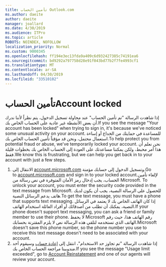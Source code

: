 ```yaml
---
title: تأمين الحساب Outlook.com
ms.author: daeite
author: daeite
manager: joallard
ms.date: 4/30/2019
ms.audience: ITPro
ms.topic: article
ROBOTS: NOINDEX, NOFOLLOW
localization_priority: Normal
ms.custom: 9000345
ms.openlocfilehash: ff194e3ec13fda9a409c6d932427385c74191ea6
ms.sourcegitcommit: bd9292a797758d28e91f043bd77b2f7fe4993cf1
ms.translationtype: MT
ms.contentlocale: ar-SA
ms.lasthandoff: 04/30/2019
ms.locfileid: "33510102"
---
```

# <a name="account-locked"></a><span data-ttu-id="03cba-102">تأمين الحساب</span><span class="sxs-lookup"><span data-stu-id="03cba-102">Account locked</span></span>

<span data-ttu-id="03cba-103">إذا شاهدت الرسالة "تم تأمين الحساب" عند محاولة تسجيل الدخول، يتم نظراً لأننا ندرك أن بعض الأنشطة غير عادية على الحساب الخاص بك.</span><span class="sxs-lookup"><span data-stu-id="03cba-103">If you see the message "Your account has been locked" when trying to sign in, it's because we've noticed some unusual activity on your account.</span></span> <span data-ttu-id="03cba-104">للمساعدة في حمايتك من الخداع أو إساءة استعمال محتمل، ونحن قد مؤقتاً تأمين الحساب الخاص بك.</span><span class="sxs-lookup"><span data-stu-id="03cba-104">To help protect you from potential fraud or abuse, we've temporarily locked your account.</span></span> <span data-ttu-id="03cba-105">نحن نعلم أن هذا أمر محبط، ولكن يمكننا مساعدتك على العودة إلى الحساب الخاص بك بخطوات قليلة فقط.</span><span class="sxs-lookup"><span data-stu-id="03cba-105">We know this is frustrating, but we can help you get back in to your account with just a few steps.</span></span>

1. <span data-ttu-id="03cba-106">الانتقال إلى [account.microsoft.com](https://go.microsoft.com/fwlink/?linkid=2090484) وتسجيل الدخول إلى حسابك مؤمنة.</span><span class="sxs-lookup"><span data-stu-id="03cba-106">Go to [account.microsoft.com](https://go.microsoft.com/fwlink/?linkid=2090484) and sign in to your locked account.</span></span><span data-ttu-id="03cba-107">لإلغاء تأمين الحساب، يجب إدخال رمز الأمان المتوفرة في نص رسالة من Microsoft.</span><span class="sxs-lookup"><span data-stu-id="03cba-107"> To unlock your account, you must enter the security code provided in the text message from Microsoft.</span></span> <span data-ttu-id="03cba-108">للحصول على الرسالة النصية، يجب أن يكون لديك هاتف يدعم الرسائل النصية.</span><span class="sxs-lookup"><span data-stu-id="03cba-108">To get the text message, you must have a phone that supports text messaging.</span></span> <span data-ttu-id="03cba-109">إذا كان الهاتف الخاص بك لا يعتمد في الرسائل النصية، يمكنك أن تطلب من أصدقائك أو أفراد العائلة استخدام الهاتف.</span><span class="sxs-lookup"><span data-stu-id="03cba-109">If your phone doesn't support text messaging, you can ask a friend or family member to use their phone.</span></span> <span data-ttu-id="03cba-110">لا يحفظ Microsoft رقم الهاتف هذا، حيث رقم الهاتف الذي تستخدمه لتلقي هذه الرسالة نص لا يلزم المقترنة بحسابك.</span><span class="sxs-lookup"><span data-stu-id="03cba-110">Microsoft doesn't save this phone number, so the phone number you use to receive this text message doesn't need to be associated with your account.</span></span>
2. <span data-ttu-id="03cba-111">إذا شاهدت الرسالة "تم تجاوز حد الاستخدام"، انتقل إلى [إعادة حساب](https://go.microsoft.com/fwlink/?linkid=2090483) وسيقوم أحد مندوبينا مراجعة الحساب الخاص بك.</span><span class="sxs-lookup"><span data-stu-id="03cba-111">If you see the message "Usage limit exceeded", go to [Account Reinstatement](https://go.microsoft.com/fwlink/?linkid=2090483) and one of our agents will review your account.</span></span>